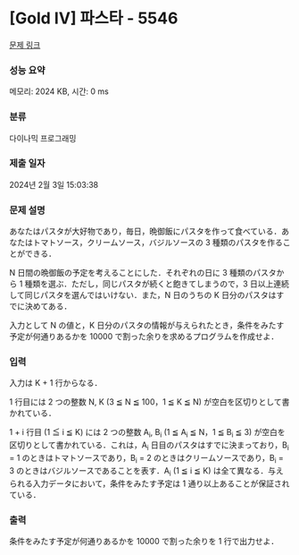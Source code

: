 # [Gold IV] 파스타 - 5546 

[문제 링크](https://www.acmicpc.net/problem/5546) 

### 성능 요약

메모리: 2024 KB, 시간: 0 ms

### 분류

다이나믹 프로그래밍

### 제출 일자

2024년 2월 3일 15:03:38

### 문제 설명

<p>あなたはパスタが大好物であり，毎日，晩御飯にパスタを作って食べている．あなたはトマトソース，クリームソース，バジルソースの 3 種類のパスタを作ることができる．</p>

<p>N 日間の晩御飯の予定を考えることにした．それぞれの日に 3 種類のパスタから 1 種類を選ぶ．ただし，同じパスタが続くと飽きてしまうので，3 日以上連続して同じパスタを選んではいけない．また，N 日のうちの K 日分のパスタはすでに決めてある．</p>

<p>入力として N の値と，K 日分のパスタの情報が与えられたとき，条件をみたす予定が何通りあるかを 10000 で割った余りを求めるプログラムを作成せよ．</p>

### 입력 

 <p>入力は K + 1 行からなる．</p>

<p>1 行目には 2 つの整数 N, K (3 ≦ N ≦ 100，1 ≦ K ≦ N) が空白を区切りとして書かれている．</p>

<p>1 + i 行目 (1 ≦ i ≦ K) には 2 つの整数 A<sub>i</sub>, B<sub>i</sub> (1 ≦ A<sub>i</sub> ≦ N，1 ≦ B<sub>i</sub> ≦ 3) が空白を区切りとして書かれている．これは，A<sub>i</sub> 日目のパスタはすでに決まっており，B<sub>i</sub> = 1 のときはトマトソースであり，B<sub>i</sub> = 2 のときはクリームソースであり，B<sub>i</sub> = 3 のときはバジルソースであることを表す．A<sub>i</sub> (1 ≦ i ≦ K) は全て異なる．与えられる入力データにおいて，条件をみたす予定は 1 通り以上あることが保証されている．</p>

### 출력 

 <p>条件をみたす予定が何通りあるかを 10000 で割った余りを 1 行で出力せよ．</p>

